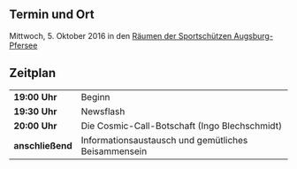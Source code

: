 ## Termin und Ort
Mittwoch, 5. Oktober 2016 in den [Räumen der Sportschützen Augsburg-Pfersee](/Treffen/Treffpunkt/)

## Zeitplan
|||
|-|-|
|__19:00 Uhr__|Beginn|
|__19:30 Uhr__|Newsflash|
|__20:00 Uhr__|Die Cosmic-Call-Botschaft (Ingo Blechschmidt)|
|__anschließend__|Informationsaustausch und gemütliches Beisammensein|

